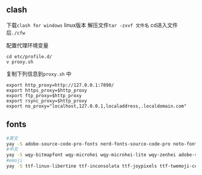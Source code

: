 ## clash
下载`clash for windows` linux版本
解压文件`tar -zxvf 文件名`
cd进入文件后`./cfw` 

配置代理环境变量
```shell
cd etc/profile.d/
v proxy.sh

```
复制下列信息到`proxy.sh` 中
```
export http_proxy=http://127.0.0.1:7890/
export https_proxy=$http_proxy
export ftp_proxy=$http_proxy
export rsync_proxy=$http_proxy
export no_proxy="localhost,127.0.0.1,localaddress,.localdomain.com"
```
## fonts
```zsh
#英文
yay -S adobe-source-code-pro-fonts nerd-fonts-source-code-pro noto-fonts-noto
#中文
yay -S wqy-bitmapfont wqy-microhei wqy-microhei-lite wqy-zenhei adobe-source-han-mono-cn-fonts adobe-source-han-sans-cn-fonts adobe-source-han-serif-cn-fonts
#emoji
yay -S ttf-linux-libertine ttf-inconsolata ttf-joypixels ttf-twemoji-color noto-fonts-emoji ttf-liberation ttf-droid
```



